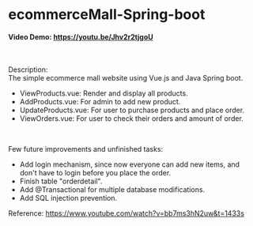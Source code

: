 # ecommerceMall-Spring-boot
#### Video Demo:  https://youtu.be/Jhv2r2tjgoU
  
<br>

Description:  
The simple ecommerce mall website using Vue.js and Java Spring boot.

- ViewProducts.vue: Render and display all products.
- AddProducts.vue: For admin to add new product.
- UpdateProducts.vue: For user to purchase products and place order.
- ViewOrders.vue: For user to check their orders and amount of order.
  
<br>

Few future improvements and unfinished tasks:
- Add login mechanism, since now everyone can add new items, and don't have to login before you place the order. 
- Finish table "orderdetail".
- Add @Transactional for multiple database modifications.
- Add SQL injection prevention.

Reference:
https://www.youtube.com/watch?v=bb7ms3hN2uw&t=1433s
